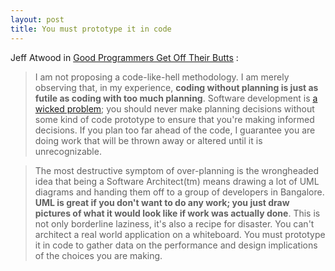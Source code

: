 ```yaml
---
layout: post
title: You must prototype it in code
---
```


Jeff Atwood in [Good Programmers Get Off Their Butts](http://www.codinghorror.com/blog/2004/11/good-programmers-get-off-their-butts.html) :

> I am not proposing a code-like-hell methodology. I am merely observing that, in my experience, **coding without planning is just as futile as coding with too much planning**. Software development is [a wicked problem](http://www.codinghorror.com/blog/archives/000071.html); you should never make planning decisions without some kind of code prototype to ensure that you're making informed decisions. If you plan too far ahead of the code, I guarantee you are doing work that will be thrown away or altered until it is unrecognizable.

> The most destructive symptom of over-planning is the wrongheaded idea that being a Software Architect(tm) means drawing a lot of UML diagrams and handing them off to a group of developers in Bangalore. **UML is great if you don't want to do any work; you just draw pictures of what it would look like if work was actually done**. This is not only borderline laziness, it's also a recipe for disaster. You can't architect a real world application on a whiteboard. You must prototype it in code to gather data on the performance and design implications of the choices you are making.
